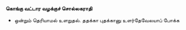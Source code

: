 **கொங்கு வட்டார வழக்குச் சொல்லகராதி**
- ஒன்றும் தெரியாமல் உளறுதல். ததக்கா புதக்கானு உளர்தேவேலயாப் போக்க

